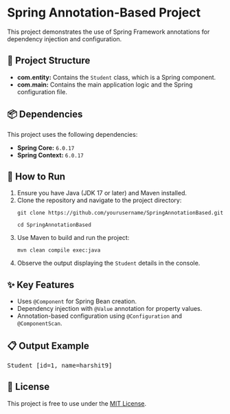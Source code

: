 <h1>Spring Annotation-Based Project</h1>

<p>This project demonstrates the use of Spring Framework annotations for dependency injection and configuration.</p>

<h2>📂 Project Structure</h2>
<ul>
    <li><strong>com.entity:</strong> Contains the <code>Student</code> class, which is a Spring component.</li>
    <li><strong>com.main:</strong> Contains the main application logic and the Spring configuration file.</li>
</ul>

<h2>📦 Dependencies</h2>
<p>This project uses the following dependencies:</p>
<ul>
    <li><strong>Spring Core:</strong> <code>6.0.17</code></li>
    <li><strong>Spring Context:</strong> <code>6.0.17</code></li>
</ul>

<h2>🚀 How to Run</h2>
<ol>
    <li>Ensure you have Java (JDK 17 or later) and Maven installed.</li>
    <li>Clone the repository and navigate to the project directory:</li>
    <pre><code>git clone https://github.com/yourusername/SpringAnnotationBased.git</code></pre>
    <pre><code>cd SpringAnnotationBased</code></pre>
    <li>Use Maven to build and run the project:</li>
    <pre><code>mvn clean compile exec:java</code></pre>
    <li>Observe the output displaying the <code>Student</code> details in the console.</li>
</ol>

<h2>✨ Key Features</h2>
<ul>
    <li>Uses <code>@Component</code> for Spring Bean creation.</li>
    <li>Dependency injection with <code>@Value</code> annotation for property values.</li>
    <li>Annotation-based configuration using <code>@Configuration</code> and <code>@ComponentScan</code>.</li>
</ul>

<h2>📋 Output Example</h2>
<pre>
Student [id=1, name=harshit9]
</pre>

<h2>📝 License</h2>
<p>This project is free to use under the <a href="https://opensource.org/licenses/MIT">MIT License</a>.</p>
